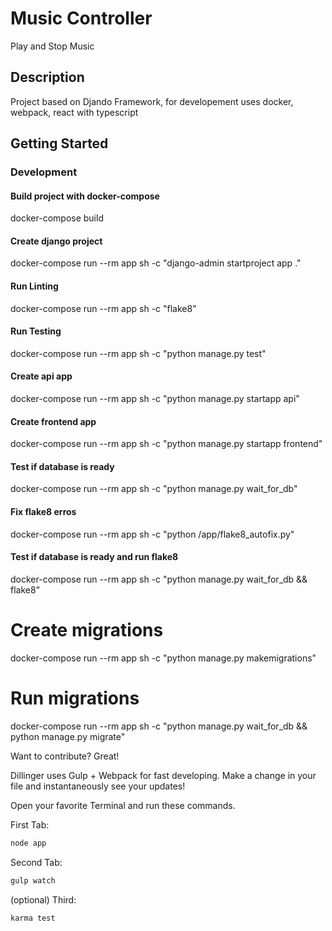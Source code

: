 # Music Controller

Play and Stop Music

## Description

Project based on Djando Framework, for developement uses docker, webpack, react with typescript

## Getting Started
### Development

#### Build project with docker-compose

docker-compose build

#### Create django project

docker-compose run --rm app sh -c "django-admin startproject app ."

#### Run Linting

docker-compose run --rm app sh -c "flake8"

#### Run Testing

docker-compose run --rm app sh -c "python manage.py test"

#### Create api app

docker-compose run --rm app sh -c "python manage.py startapp api"

#### Create frontend app

docker-compose run --rm app sh -c "python manage.py startapp frontend"


#### Test if database is ready

docker-compose run --rm app sh -c "python manage.py wait_for_db"

#### Fix flake8 erros

docker-compose run --rm app sh -c "python /app/flake8_autofix.py"

#### Test if database is ready and run flake8

docker-compose run --rm app sh -c "python manage.py wait_for_db && flake8"

# Create migrations

docker-compose run --rm app sh -c "python manage.py makemigrations"

# Run migrations

docker-compose run --rm app sh -c "python manage.py wait_for_db && python manage.py migrate"

Want to contribute? Great!

Dillinger uses Gulp + Webpack for fast developing.
Make a change in your file and instantaneously see your updates!

Open your favorite Terminal and run these commands.

First Tab:

```sh
node app
```

Second Tab:

```sh
gulp watch
```

(optional) Third:

```sh
karma test
```
